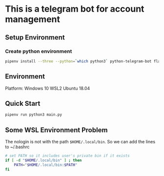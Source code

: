 # This is a telegram bot for account management

## Setup Environment

### Create python environment

``` bash
pipenv install --three --python=`which python3` python-telegram-bot flask gunicorn requests gspread oauth2client
```

## Environment

Platform: Windows 10 WSL2 Ubuntu 18.04

## Quick Start

``` python
pipenv run python3 main.py
```

## Some WSL Environment Problem

The nologin is not with the path `$HOME/.local/bin`.
So we can add the lines to ~/.bashrc

``` bash
# set PATH so it includes user's private bin if it exists
if [ -d "$HOME/.local/bin" ] ; then
    PATH="$HOME/.local/bin:$PATH"
fi
```
